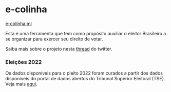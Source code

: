 # e-colinha

[e-colinha.ml](https://e-colinha.ml)

Esta é uma ferramenta que tem como propósito auxiliar o eleitor Brasileiro a se organizar para exercer seu direito de votar.

Saiba mais sobre o projeto nesta [thread](https://twitter.com/anditsou/status/1576364635854237696?s=20&t=pnXTUuj28Jnr_S0hsFZuyw) do twitter.
### Eleições 2022

Os dados disponíveis para o pleito 2022 foram curados a partir dos dados disponíveis do portal de dados abertos do Tribunal Superior Eleitoral (TSE). Veja mais [aqui](https://dadosabertos.tse.jus.br/dataset/candidatos-2022/resource/435145fd-bc9d-446a-ac9d-273f585a0bb9).
